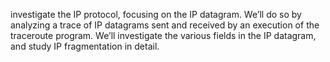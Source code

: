 investigate the IP protocol, focusing on the IP datagram. We’ll do so by analyzing a trace of IP datagrams sent and received by an execution of the traceroute program. We’ll investigate the various fields in the IP datagram, and study IP fragmentation in detail.
